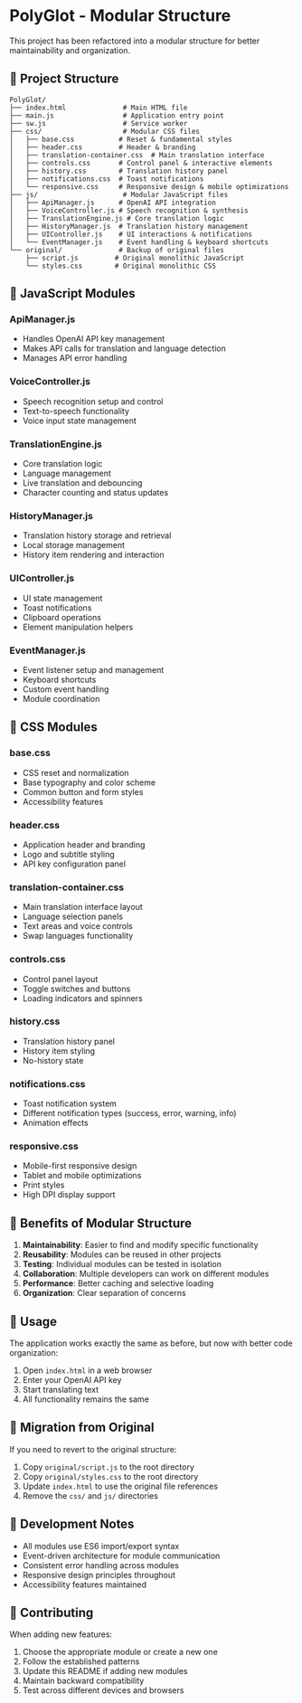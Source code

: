 # PolyGlot - Modular Structure

This project has been refactored into a modular structure for better maintainability and organization.

## 📁 Project Structure

```
PolyGlot/
├── index.html              # Main HTML file
├── main.js                 # Application entry point
├── sw.js                   # Service worker
├── css/                    # Modular CSS files
│   ├── base.css           # Reset & fundamental styles
│   ├── header.css         # Header & branding
│   ├── translation-container.css  # Main translation interface
│   ├── controls.css       # Control panel & interactive elements
│   ├── history.css        # Translation history panel
│   ├── notifications.css  # Toast notifications
│   └── responsive.css     # Responsive design & mobile optimizations
├── js/                     # Modular JavaScript files
│   ├── ApiManager.js      # OpenAI API integration
│   ├── VoiceController.js # Speech recognition & synthesis
│   ├── TranslationEngine.js # Core translation logic
│   ├── HistoryManager.js  # Translation history management
│   ├── UIController.js    # UI interactions & notifications
│   └── EventManager.js    # Event handling & keyboard shortcuts
└── original/              # Backup of original files
    ├── script.js         # Original monolithic JavaScript
    └── styles.css        # Original monolithic CSS
```

## 🧩 JavaScript Modules

### ApiManager.js
- Handles OpenAI API key management
- Makes API calls for translation and language detection
- Manages API error handling

### VoiceController.js
- Speech recognition setup and control
- Text-to-speech functionality
- Voice input state management

### TranslationEngine.js
- Core translation logic
- Language management
- Live translation and debouncing
- Character counting and status updates

### HistoryManager.js
- Translation history storage and retrieval
- Local storage management
- History item rendering and interaction

### UIController.js
- UI state management
- Toast notifications
- Clipboard operations
- Element manipulation helpers

### EventManager.js
- Event listener setup and management
- Keyboard shortcuts
- Custom event handling
- Module coordination

## 🎨 CSS Modules

### base.css
- CSS reset and normalization
- Base typography and color scheme
- Common button and form styles
- Accessibility features

### header.css
- Application header and branding
- Logo and subtitle styling
- API key configuration panel

### translation-container.css
- Main translation interface layout
- Language selection panels
- Text areas and voice controls
- Swap languages functionality

### controls.css
- Control panel layout
- Toggle switches and buttons
- Loading indicators and spinners

### history.css
- Translation history panel
- History item styling
- No-history state

### notifications.css
- Toast notification system
- Different notification types (success, error, warning, info)
- Animation effects

### responsive.css
- Mobile-first responsive design
- Tablet and mobile optimizations
- Print styles
- High DPI display support

## 🔧 Benefits of Modular Structure

1. **Maintainability**: Easier to find and modify specific functionality
2. **Reusability**: Modules can be reused in other projects
3. **Testing**: Individual modules can be tested in isolation
4. **Collaboration**: Multiple developers can work on different modules
5. **Performance**: Better caching and selective loading
6. **Organization**: Clear separation of concerns

## 🚀 Usage

The application works exactly the same as before, but now with better code organization:

1. Open `index.html` in a web browser
2. Enter your OpenAI API key
3. Start translating text
4. All functionality remains the same

## 🔄 Migration from Original

If you need to revert to the original structure:

1. Copy `original/script.js` to the root directory
2. Copy `original/styles.css` to the root directory  
3. Update `index.html` to use the original file references
4. Remove the `css/` and `js/` directories

## 📝 Development Notes

- All modules use ES6 import/export syntax
- Event-driven architecture for module communication
- Consistent error handling across modules
- Responsive design principles throughout
- Accessibility features maintained

## 🤝 Contributing

When adding new features:

1. Choose the appropriate module or create a new one
2. Follow the established patterns
3. Update this README if adding new modules
4. Maintain backward compatibility
5. Test across different devices and browsers